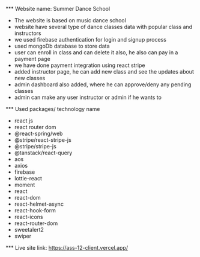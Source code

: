 \*\*\* Website name: Summer Dance School

- The website is based on music dance school
- website have several type of dance classes data with popular class and instructors
- we used firebase authentication for login and signup process
- used mongoDb database to store data
- user can enroll in class and can delete it also, he also can pay in a payment page
- we have done payment integration using react stripe
- added instructor page, he can add new class and see the updates about new classes
- admin dashboard also added, where he can approve/deny any pending classes
- admin can make any user instructor or admin if he wants to

\*\*\* Used packages/ technology name

- react js
- react router dom
- @react-spring/web
- @stripe/react-stripe-js
- @stripe/stripe-js
- @tanstack/react-query
- aos
- axios
- firebase
- lottie-react
- moment
- react
- react-dom
- react-helmet-async
- react-hook-form
- react-icons
- react-router-dom
- sweetalert2
- swiper

\*\*\* Live site link: https://ass-12-client.vercel.app/

